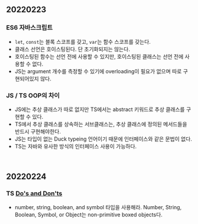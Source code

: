 ## 20220223
### ES6 자바스크립트
- `let`, `const`는 블록 스코프를 갖고, `var`는 함수 스코프를 갖는다.
- 클래스 선언은 호이스팅된다. 단 초기화되지는 않는다.
- 호이스팅된 함수는 선언 전에 사용할 수 있지만, 호이스팅된 클래스는 선언 전에 사용할 수 없다.
- JS는 argument 개수를 측정할 수 있기에 overloading이 필요가 없으며 따로 구현되어있지 않다.

### JS / TS OOP의 차이
- JS에는 추상 클래스가 따로 없지만 TS에서는 abstract 키워드로 추상 클래스를 구현할 수 있다.
- TS에서 추상 클래스를 상속하는 서브클래스는, 추상 클래스에 정의된 메서드들을 반드시 구현해야한다.
- JS는 타입이 없는 Duck typeing 언어이기 때문에 인터페이스와 같은 문법이 없다.
- TS는 자바와 유사한 방식의 인터페이스 사용이 가능하다.

<br>

## 20220224
### TS [Do's and Don'ts](https://www.typescriptlang.org/docs/handbook/declaration-files/do-s-and-don-ts.html#general-types)
- number, string, boolean, and symbol 타입을 사용해라. Number, String, Boolean, Symbol, or Object는 non-primitive boxed objects다.
